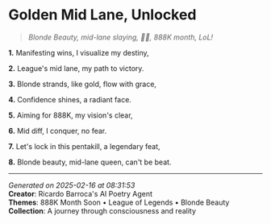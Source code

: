 # Golden Mid Lane, Unlocked

> *Blonde Beauty, mid-lane slaying, 💫💥, 888K month, LoL!*

**1.** Manifesting wins, I visualize my destiny,


**2.** League's mid lane, my path to victory.


**3.** Blonde strands, like gold, flow with grace,


**4.** Confidence shines, a radiant face.


**5.** Aiming for 888K, my vision's clear,


**6.** Mid diff, I conquer, no fear.


**7.** Let's lock in this pentakill, a legendary feat,


**8.** Blonde beauty, mid-lane queen, can't be beat.



---

*Generated on 2025-02-16 at 08:31:53*  
**Creator**: Ricardo Barroca's AI Poetry Agent  
**Themes**: 888K Month Soon • League of Legends • Blonde Beauty  
**Collection**: A journey through consciousness and reality